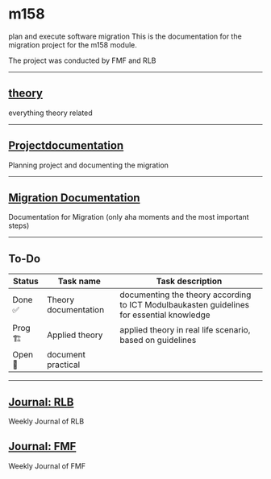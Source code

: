# m158
plan and execute software migration
This is the documentation for the migration project for the m158 module.

The project was conducted by FMF and RLB

 ---

## [theory](knowledge_base/readme.md)
everything theory related

---

## [Projectdocumentation](projectdocumentation/readme.md)
Planning project and documenting the migration

---

## [Migration Documentation](Doc-migration.md)
Documentation for Migration (only aha moments and the most important steps)

---

## To-Do
| Status | Task name             | Task description                                                                          |
|--------|-----------------------|-------------------------------------------------------------------------------------------|
| Done ✅ | Theory documentation | documenting the theory according to ICT Modulbaukasten guidelines for essential knowledge |
| Prog 🏗️ | Applied theory       | applied theory in real life scenario, based on guidelines                                 |
| Open 🔲 | document practical   |                                                                                           |

---

## [Journal: RLB](https://github.com/Campus-Castolo/m158/wiki/Journal:-RLB)
Weekly Journal of RLB

## [Journal: FMF](https://github.com/Campus-Castolo/m158/wiki/Journal:-FMF)
Weekly Journal of FMF


